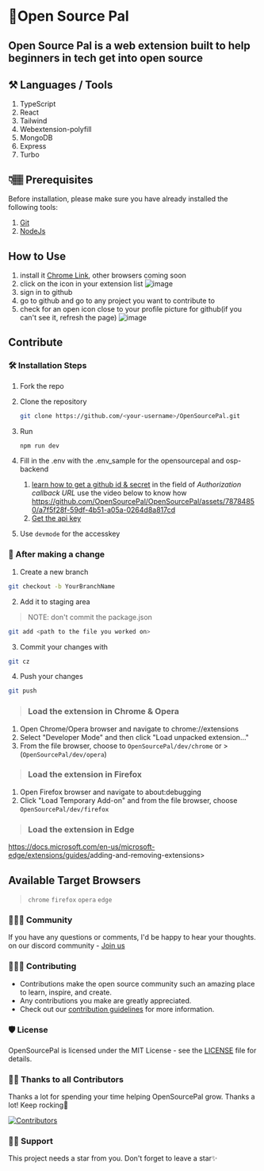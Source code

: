 # 🚀Open Source Pal

## Open Source Pal is a web extension built to help beginners in tech get into open source

## ⚒️ Languages / Tools

1. TypeScript
2. React
3. Tailwind
4. Webextension-polyfill
5. MongoDB
6. Express
7. Turbo

## 👇🏽 Prerequisites

Before installation, please make sure you have already installed the following tools:

1. [Git](https://git-scm.com/downloads)
2. [NodeJs](https://nodejs.org/en/download/)

## How to Use

1. install it
  [Chrome Link](https://chromewebstore.google.com/detail/open-source-pal/piplcgelcmkbfjinnbgnkeebenabcjjj), other browsers coming soon
2. click on the icon in your extension list
  ![image](https://github.com/OpenSourcePal/OpenSourcePal/assets/78784850/cdea7705-e152-499c-ace4-ce4724b2f046)
3. sign in to github
4. go to github and go to any project you want to contribute to
5. check for an open icon close to your profile picture for github(if you can't see it, refresh the page)
  ![image](https://github.com/OpenSourcePal/OpenSourcePal/assets/78784850/226c8f1a-e1de-4912-b74d-94c4e5098a78)

## Contribute

### 🛠️ Installation Steps

1. Fork the repo
2. Clone the repository

    ```bash
    git clone https://github.com/<your-username>/OpenSourcePal.git
    ```

3. Run

    ```bash
    npm run dev
    ```

4. Fill in the .env with the .env_sample for the opensourcepal and osp-backend
   1. [learn how to get a github id & secret](https://www.youtube.com/watch?v=R9lxXQcy-nM) in the field of *Authorization callback URL* use the video below to know how
      <https://github.com/OpenSourcePal/OpenSourcePal/assets/78784850/a7f5f28f-59df-4b51-a05a-0264d8a817cd>
   2. [Get the api key](https://makersuite.google.com/app/apikey)
5. Use `devmode` for the accesskey
  
### 🥂 After making a change

1. Create a new branch

```bash
git checkout -b YourBranchName
```

2. Add it to staging area

> NOTE: don't commit the package.json

```bash
git add <path to the file you worked on>
```

3. Commit your changes with

```bash
git cz
```

4. Push your changes

```bash
git push
```

>### Load the extension in Chrome & Opera
>
  1. Open Chrome/Opera browser and navigate to chrome://extensions
  2. Select "Developer Mode" and then click "Load unpacked extension..."
  3. From the file browser, choose to `OpenSourcePal/dev/chrome`
  or > (`OpenSourcePal/dev/opera`)
>
>### Load the extension in Firefox
>
 1. Open Firefox browser and navigate to about:debugging
 2. Click "Load Temporary Add-on" and from the file browser, choose  `OpenSourcePal/dev/firefox`
>
>### Load the extension in Edge
>
 <https://docs.microsoft.com/en-us/microsoft-edge/extensions/guides/>adding-and-removing-extensions>

## Available Target Browsers

> `chrome` `firefox` `opera` `edge`

### 👨‍👩‍👦 Community

If you have any questions or comments, I'd be happy to hear your thoughts. on our discord community - [Join us](https://discord.com/invite/ufcysW9q23)

### 👩🏽‍💻 Contributing

- Contributions make the open source community such an amazing place to learn, inspire, and create.
- Any contributions you make are greatly appreciated.
- Check out our [contribution guidelines](/CONTRIBUTING.md) for more information.

### 🛡️ License

OpenSourcePal is licensed under the MIT License - see the [LICENSE](LICENSE) file for details.

### 💪🏽 Thanks to all Contributors

Thanks a lot for spending your time helping OpenSourcePal grow. Thanks a lot! Keep rocking🍻

[![Contributors](https://contrib.rocks/image?repo=OpenSourcePal/OpenSourcePal)](https://github.com/OpenSourcePal/OpenSourcePal/graphs/contributors)

### 🙏🏽 Support

This project needs a star️ from you. Don't forget to leave a star✨
